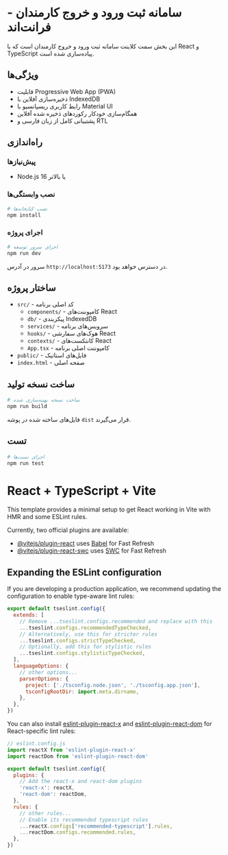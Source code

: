 # سامانه ثبت ورود و خروج کارمندان - فرانت‌اند

این بخش سمت کلاینت سامانه ثبت ورود و خروج کارمندان است که با React و TypeScript پیاده‌سازی شده است.

## ویژگی‌ها

- قابلیت Progressive Web App (PWA)
- ذخیره‌سازی آفلاین با IndexedDB
- رابط کاربری ریسپانسیو با Material UI
- همگام‌سازی خودکار رکوردهای ذخیره شده آفلاین
- پشتیبانی کامل از زبان فارسی و RTL

## راه‌اندازی

### پیش‌نیازها

- Node.js 16 یا بالاتر

### نصب وابستگی‌ها

```bash
# نصب کتابخانه‌ها
npm install
```

### اجرای پروژه

```bash
# اجرای سرور توسعه
npm run dev
```

سرور در آدرس `http://localhost:5173` در دسترس خواهد بود.

## ساختار پروژه

- `src/` - کد اصلی برنامه
  - `components/` - کامپوننت‌های React
  - `db/` - پیکربندی IndexedDB
  - `services/` - سرویس‌های برنامه
  - `hooks/` - هوک‌های سفارشی React
  - `contexts/` - کانتکست‌های React
  - `App.tsx` - کامپوننت اصلی برنامه
- `public/` - فایل‌های استاتیک
- `index.html` - صفحه اصلی

## ساخت نسخه تولید

```bash
# ساخت نسخه بهینه‌سازی شده
npm run build
```

فایل‌های ساخته شده در پوشه `dist` قرار می‌گیرند.

## تست

```bash
# اجرای تست‌ها
npm run test
```

# React + TypeScript + Vite

This template provides a minimal setup to get React working in Vite with HMR and some ESLint rules.

Currently, two official plugins are available:

- [@vitejs/plugin-react](https://github.com/vitejs/vite-plugin-react/blob/main/packages/plugin-react) uses [Babel](https://babeljs.io/) for Fast Refresh
- [@vitejs/plugin-react-swc](https://github.com/vitejs/vite-plugin-react/blob/main/packages/plugin-react-swc) uses [SWC](https://swc.rs/) for Fast Refresh

## Expanding the ESLint configuration

If you are developing a production application, we recommend updating the configuration to enable type-aware lint rules:

```js
export default tseslint.config({
  extends: [
    // Remove ...tseslint.configs.recommended and replace with this
    ...tseslint.configs.recommendedTypeChecked,
    // Alternatively, use this for stricter rules
    ...tseslint.configs.strictTypeChecked,
    // Optionally, add this for stylistic rules
    ...tseslint.configs.stylisticTypeChecked,
  ],
  languageOptions: {
    // other options...
    parserOptions: {
      project: ['./tsconfig.node.json', './tsconfig.app.json'],
      tsconfigRootDir: import.meta.dirname,
    },
  },
})
```

You can also install [eslint-plugin-react-x](https://github.com/Rel1cx/eslint-react/tree/main/packages/plugins/eslint-plugin-react-x) and [eslint-plugin-react-dom](https://github.com/Rel1cx/eslint-react/tree/main/packages/plugins/eslint-plugin-react-dom) for React-specific lint rules:

```js
// eslint.config.js
import reactX from 'eslint-plugin-react-x'
import reactDom from 'eslint-plugin-react-dom'

export default tseslint.config({
  plugins: {
    // Add the react-x and react-dom plugins
    'react-x': reactX,
    'react-dom': reactDom,
  },
  rules: {
    // other rules...
    // Enable its recommended typescript rules
    ...reactX.configs['recommended-typescript'].rules,
    ...reactDom.configs.recommended.rules,
  },
})
```
